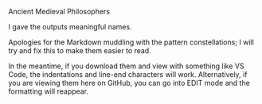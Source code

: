 Ancient Medieval Philosophers

I gave the outputs meaningful names.

Apologies for the Markdown muddling with the pattern constellations; I will try and fix this to make them easier to read.

In the meantime, if you download them and view with something like VS Code, the indentations and line-end characters will work. Alternatively, if you are viewing them here on GitHub, you can go into EDIT mode and the formatting will reappear.
